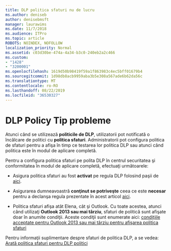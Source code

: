 ```yaml
---
title: DLP politica sfaturi nu de lucru
ms.author: deniseb
author: denisebmsft
manager: laurawims
ms.date: 11/7/2018
ms.audience: ITPro
ms.topic: article
ROBOTS: NOINDEX, NOFOLLOW
localization_priority: Normal
ms.assetid: c03d30be-474a-4a34-b3c0-240eb2a2c466
ms.custom:
- "1428"
- "3200001"
ms.openlocfilehash: 1619d50b98419f59a1f863983c4ec5bff01679b4
ms.sourcegitcommit: 1d98db8acb9959aba3b5e308a567ade6b62da56c
ms.translationtype: MT
ms.contentlocale: ro-RO
ms.lasthandoff: 08/22/2019
ms.locfileid: "36530327"
---
```

# <a name="dlp-policy-tip-issues"></a>DLP Policy Tip probleme

Atunci când se utilizează **politicile de DLP**, utilizatorii pot notificată o încălcare de politici cu **politica sfaturi**. Administratorii pot configura politica de sfaturi pentru a afişa în timp ce testarea lor politica DLP sau atunci când politica este în modul de aplicare completă.
  
Pentru a configura politica sfaturi pe polita DLP în centrul securitatea şi conformitatea în modul de aplicare completă, efectuaţi următoarele:
  
- Asigura politica sfaturi au fost **activat** pe regula DLP folosind paşii de [aici](https://docs.microsoft.com/office365/securitycompliance/use-notifications-and-policy-tips).

- Asigurarea dumneavoastră **conţinut se potriveşte** ceea ce este **necesar** pentru a declanşa regula prezentate în acest articol [aici](https://docs.microsoft.com/office365/securitycompliance/what-the-sensitive-information-types-look-for).

- Politica sfaturi afişa atât Elena, cât şi Outlook. Cu toate acestea, atunci când utilizaţi **Outlook 2013 sau mai târziu**, sfaturi de politică sunt afişate doar în anumite condiţii. Aceste condiţii sunt enumerate aici: [condiţiile acceptate pentru Outlook 2013 sau mai târziu pentru afişarea politica sfaturi](https://docs.microsoft.com/office365/securitycompliance/use-notifications-and-policy-tips#outlook-2013-and-later-supports-showing-policy-tips-for-only-some-conditions)

Pentru informaţii suplimentare despre sfaturi de politica DLP, a se vedea: [Arată politica sfaturi pentru DLP politici](https://docs.microsoft.com/office365/securitycompliance/use-notifications-and-policy-tips)
  